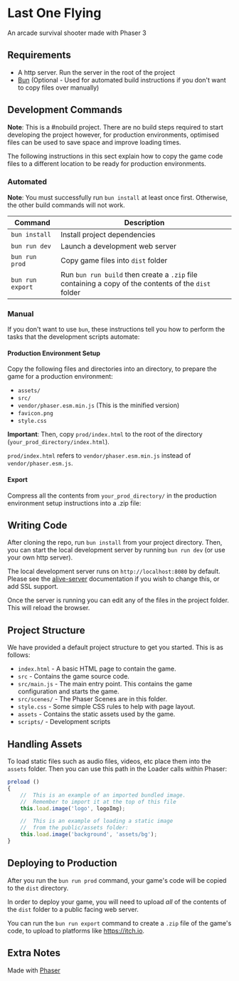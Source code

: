# Last One Flying

An arcade survival shooter made with Phaser 3

## Requirements

- A http server. Run the server in the root of the project
- [Bun](https://bun.sh) (Optional - Used for automated build instructions if you don't want to copy files over manually)

## Development Commands

**Note**: This is a #nobuild project. There are no build steps required to start developing the project however, for production environments, optimised files can be used to save space and improve loading times.

The following instructions in this sect explain how to copy the game code files to a different location to be ready for production environments.

### Automated

**Note**: You must successfully run `bun install` at least once first. Otherwise, the other build commands will not work.

| Command | Description |
|---------|-------------|
| `bun install` | Install project dependencies |
| `bun run dev` | Launch a development web server |
| `bun run prod` | Copy game files into `dist` folder |
| `bun run export` | Run `bun run build` then create a `.zip` file containing a copy of the contents of the `dist` folder |

### Manual

If you don't want to use `bun`, these instructions tell you how to perform the tasks that the development scripts automate:

#### Production Environment Setup

Copy the following files and directories into an directory, to prepare the game for a production environment:

- `assets/`
- `src/`
- `vendor/phaser.esm.min.js` (This is the minified version)
- `favicon.png`
- `style.css`

**Important**: Then, copy `prod/index.html` to the root of the directory (`your_prod_directory/index.html`).

`prod/index.html` refers to `vendor/phaser.esm.min.js` instead of `vendor/phaser.esm.js`.

#### Export

Compress all the contents from `your_prod_directory/` in the production environment setup instructions into a .zip file:

## Writing Code

After cloning the repo, run `bun install` from your project directory. Then, you can start the local development server by running `bun run dev` (or use your own http server).

The local development server runs on `http://localhost:8080` by default. Please see the [alive-server](https://github.com/ljcp/alive-server) documentation if you wish to change this, or add SSL support.

Once the server is running you can edit any of the files in the project folder. This will reload the browser.

## Project Structure

We have provided a default project structure to get you started. This is as follows:

- `index.html` - A basic HTML page to contain the game.
- `src` - Contains the game source code.
- `src/main.js` - The main entry point. This contains the game configuration and starts the game.
- `src/scenes/` - The Phaser Scenes are in this folder.
- `style.css` - Some simple CSS rules to help with page layout.
- `assets` - Contains the static assets used by the game.
- `scripts/` - Development scripts

## Handling Assets

To load static files such as audio files, videos, etc place them into the `assets` folder. Then you can use this path in the Loader calls within Phaser:

```js
preload ()
{
    //  This is an example of an imported bundled image.
    //  Remember to import it at the top of this file
    this.load.image('logo', logoImg);

    //  This is an example of loading a static image
    //  from the public/assets folder:
    this.load.image('background', 'assets/bg');
}
```

## Deploying to Production

After you run the `bun run prod` command, your game's code will be copied to the `dist` directory.

In order to deploy your game, you will need to upload *all* of the contents of the `dist` folder to a public facing web server.

You can run the `bun run export` command to create a `.zip` file of the game's code, to upload to platforms like https://itch.io.

## Extra Notes

Made with [Phaser](https://phaser.io)
